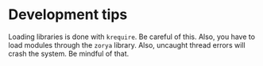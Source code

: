 # Development tips
Loading libraries is done with `krequire`. Be careful of this. Also, you have to load modules through the `zorya` library. Also, uncaught thread errors will crash the system. Be mindful of that.